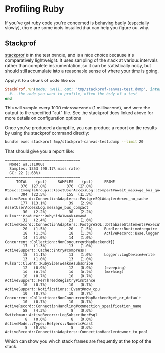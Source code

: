 # Profiling Ruby

If you've got ruby code you're concerned is behaving badly (especially slowly),
there are some tools installed that can help you figure out why.

## Stackprof

[stackprof](https://github.com/tmm1/stackprof) is in the test bundle, and is a
nice choice because it's comparatively lightweight.  It uses sampling of the stack
at various intervals rather than complete instrumentation, so it can be statistically noisy,
but should still accumulate into a reasonable sense of where your time is going.

Apply it to a chunk of code like so:

```ruby
StackProf.run(mode: :wall, out: 'tmp/stackprof-canvas-test.dump', interval: 1000) do
  #...the code you want to profile, often the body of a test
end
```

This will sample every 1000 microseconds (1 millisecond), and write the
output to the specified "out" file.  See the stackprof docs linked above for more
details on configuration options

Once you've produced a dumpfile, you can produce a report on the results
by using the stackprof command directly:

```bash
bundle exec stackprof tmp/stackprof-canvas-test.dump --limit 20
```

That should give you a report like:

```
==================================
  Mode: wall(1000)
  Samples: 1353 (90.17% miss rate)
  GC: 22 (1.63%)
==================================
     TOTAL    (pct)     SAMPLES    (pct)     FRAME
       376  (27.8%)         376  (27.8%)     RSpec::ExampleGroups::AssetUserAccessLog::Compact#await_message_bus_queue!
       304  (22.5%)         155  (11.5%)     ActiveRecord::ConnectionAdapters::PostgreSQLAdapter#exec_no_cache
       177  (13.1%)          39   (2.9%)     AssetUserAccessLog.message_bus_compact
        30   (2.2%)          30   (2.2%)     Pulsar::Producer::RubySideTweaks#send
        32   (2.4%)          21   (1.6%)     ActiveRecord::ConnectionAdapters::PostgreSQL::DatabaseStatements#execute
        20   (1.5%)          20   (1.5%)     Bundler::Runtime#require
        18   (1.3%)          18   (1.3%)     ActiveRecord::Base.logger
        14   (1.0%)          14   (1.0%)     Concurrent::Collection::NonConcurrentMapBackend#[]
        17   (1.3%)          13   (1.0%)     ActiveSupport::Cache::Entry#compress!
        15   (1.1%)          13   (1.0%)     Logger::LogDevice#write
        13   (1.0%)          13   (1.0%)     Pulsar::Client::RubySideTweaks#subscribe
        12   (0.9%)          12   (0.9%)     (sweeping)
        10   (0.7%)          10   (0.7%)     (marking)
        10   (0.7%)          10   (0.7%)     ActiveSupport::PerThreadRegistry#instance
        10   (0.7%)          10   (0.7%)     ActiveSupport::Notifications::Event#now_cpu
        10   (0.7%)          10   (0.7%)     Concurrent::Collection::NonConcurrentMapBackend#get_or_default
        10   (0.7%)          10   (0.7%)     ActiveRecord::ConnectionHandling#connection_specification_name
        58   (4.3%)           8   (0.6%)     Switchman::ActiveRecord::LogSubscriber#sql
         8   (0.6%)           8   (0.6%)     ActiveModel::Type::Helpers::Numeric#cast
         8   (0.6%)           8   (0.6%)     ActiveRecord::ConnectionAdapters::ConnectionHandler#owner_to_pool
```

Which can show you which stack frames are frequently at the top of the stack.
